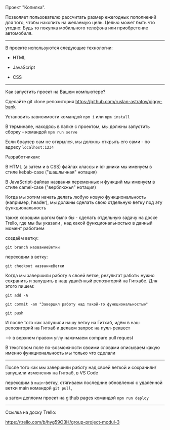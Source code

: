 Проект "Копилка".

Позволяет пользователю рассчитать размер ежегодных пополнений для того, чтобы накопить на желаемую цель.
Целью может быть что угодно: Будь то покупка мобильного телефона или приобретение автомобиля.

---

В проекте используются следующие технологии:

- HTML

- JavaScript

- CSS

---

Как запустить проект на Вашем компьютере?

Сделайте git clone репозитория https://github.com/ruslan-astratov/piggy-bank

Установить зависимости командой `npm i` или `npm install`

В терминале, находясь в папке с проектом, мы должны запустить сборку - командой `npm run serve`

Если браузер сам не открылся, мы должны открыть его сами - по адресу `localhost:1234`



Разработчикам:


В HTML (а затем и в CSS) файлах классы и id-шники мы именуем в стиле kebab-case ("шашлычная" нотация)

В JavaScript-файлах названия переменных и функций мы именуем в стиле camel-case ("верблюжья" нотация)


Когда мы хотим начать делать любую новую функциональность (например, header), мы должны сделать свою отдельную ветку под эту функциональность

также хорошим шагом было бы - сделать отдельную задачу на доске Trello, где мы бы указали , над какой функциональностью в данный момент работаем

создаём ветку:

`git branch названиеВетки`

переходим в ветку:

`git checkout названиеВетки`

Когда мы завершили работу в своей ветке, результат работы нужно сохранить и запушить в наш удалённый репозиторий на Гитхабе. Для этого пишем:

`git add -A`

`git commit -am "Завершил работу над такой-то функциональностью"`

`git push`

И после того как запушили нашу ветку на Гитхаб, идём в наш репозиторий на Гитхаб и делаем запрос на пулл-реквест

--> в верхнем правом углу нажимаем compare pull request

В текстовом поле по-возможности своими словами описываем какую именно функциональность мы только что сделали

---

После того как мы завершили работу над своей веткой и сохранили/запушили изменения на Гитхаб, в VS Code

переходим в `main`-ветку, стягиваем последние обновления с удалённой ветки main  командой `git pull`, 

а затем деплоим проект на github pages командой `npm run deploy`

---


Ссылка на доску Trello:

https://trello.com/b/hyg59O3H/group-project-modul-3
